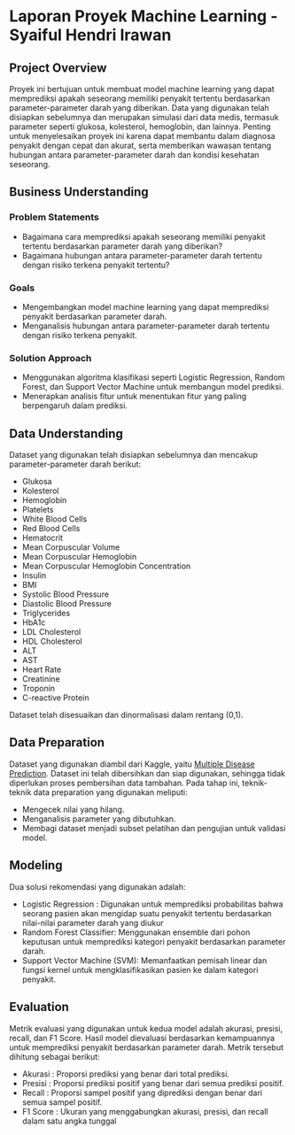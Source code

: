 # Laporan Proyek Machine Learning - Syaiful Hendri Irawan

## Project Overview

Proyek ini bertujuan untuk membuat model machine learning yang dapat memprediksi apakah seseorang memiliki penyakit tertentu berdasarkan parameter-parameter darah yang diberikan. Data yang digunakan telah disiapkan sebelumnya dan merupakan simulasi dari data medis, termasuk parameter seperti glukosa, kolesterol, hemoglobin, dan lainnya. Penting untuk menyelesaikan proyek ini karena dapat membantu dalam diagnosa penyakit dengan cepat dan akurat, serta memberikan wawasan tentang hubungan antara parameter-parameter darah dan kondisi kesehatan seseorang.

## Business Understanding

### Problem Statements

- Bagaimana cara memprediksi apakah seseorang memiliki penyakit tertentu berdasarkan parameter darah yang diberikan?
- Bagaimana hubungan antara parameter-parameter darah tertentu dengan risiko terkena penyakit tertentu?

### Goals

- Mengembangkan model machine learning yang dapat memprediksi penyakit berdasarkan parameter darah.
- Menganalisis hubungan antara parameter-parameter darah tertentu dengan risiko terkena penyakit.

### Solution Approach 

- Menggunakan algoritma klasifikasi seperti Logistic Regression, Random Forest, dan Support Vector Machine untuk membangun model prediksi.
- Menerapkan analisis fitur untuk menentukan fitur yang paling berpengaruh dalam prediksi.

## Data Understanding

Dataset yang digunakan telah disiapkan sebelumnya dan mencakup parameter-parameter darah berikut:

- Glukosa
- Kolesterol
- Hemoglobin
- Platelets
- White Blood Cells
- Red Blood Cells
- Hematocrit
- Mean Corpuscular Volume
- Mean Corpuscular Hemoglobin
- Mean Corpuscular Hemoglobin Concentration
- Insulin
- BMI
- Systolic Blood Pressure
- Diastolic Blood Pressure
- Triglycerides
- HbA1c
- LDL Cholesterol
- HDL Cholesterol
- ALT
- AST
- Heart Rate
- Creatinine
- Troponin
- C-reactive Protein

Dataset telah disesuaikan dan dinormalisasi dalam rentang (0,1).

## Data Preparation

Dataset yang digunakan diambil dari Kaggle, yaitu [Multiple Disease Prediction](https://www.kaggle.com/datasets/ehababoelnaga/multiple-disease-prediction/data). Dataset ini telah dibersihkan dan siap digunakan, sehingga tidak diperlukan proses pembersihan data tambahan. Pada tahap ini, teknik-teknik data preparation yang digunakan meliputi:
- Mengecek nilai yang hilang.
- Menganalisis parameter yang dibutuhkan.
- Membagi dataset menjadi subset pelatihan dan pengujian untuk validasi model.

## Modeling

Dua solusi rekomendasi yang digunakan adalah:

- Logistic Regression : Digunakan untuk memprediksi probabilitas bahwa seorang pasien akan mengidap suatu penyakit tertentu berdasarkan nilai-nilai parameter darah yang diukur
- Random Forest Classifier: Menggunakan ensemble dari pohon keputusan untuk memprediksi kategori penyakit berdasarkan parameter darah.
- Support Vector Machine (SVM): Memanfaatkan pemisah linear dan fungsi kernel untuk mengklasifikasikan pasien ke dalam kategori penyakit.

## Evaluation

Metrik evaluasi yang digunakan untuk kedua model adalah akurasi, presisi, recall, dan F1 Score. Hasil model dievaluasi berdasarkan kemampuannya untuk memprediksi penyakit berdasarkan parameter darah. Metrik tersebut dihitung sebagai berikut:

- Akurasi : Proporsi prediksi yang benar dari total prediksi.
- Presisi : Proporsi prediksi positif yang benar dari semua prediksi positif.
- Recall : Proporsi sampel positif yang diprediksi dengan benar dari semua sampel positif.
- F1 Score : Ukuran yang menggabungkan akurasi, presisi, dan recall dalam satu angka tunggal
